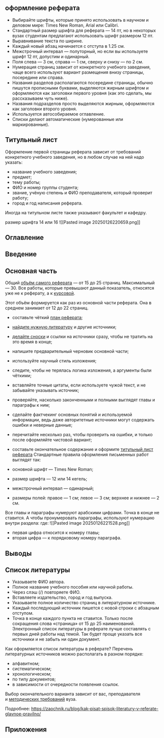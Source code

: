 ## оформление реферата
- Выбирайте шрифты, которые принято использовать в научном и деловом мире: Times New Roman, Arial или Calibri.
- Стандартный размер шрифта для реферата — 14 пт, но в некоторых вузах студентам предлагают использовать шрифт размером 12 пт.
- Выравнивание текста по ширине.
- Каждый новый абзац начинается с отступа в 1.25 см. 
- Межстрочный интервал — полуторный, но если вы используете шрифт 12 пт, допустим и одинарный. 
- Поля слева — 3 см, справа — 1 см, сверху и снизу — по 2 см.
- Нумерация страниц зависит от конкретного учебного заведения, чаще всего используют вариант размещения внизу страницы, посередине или справа.
- Названия разделов располагаются посередине страницы, обычно пишутся прописными буквами, выделяются жирным шрифтом и оформляются как заголовки первого уровня (как это сделать, мы рассказываем чуть ниже).
- Названия подразделов просто выделяются жирным, оформляются как заголовки второго уровня.
- Используется автособираемое оглавление.
- Списки делают автоматические (нумерованные или маркированные). 

## Титульный лист
Оформление первой страницы реферата зависит от требований конкретного учебного заведения, но в любом случае на ней надо указать:
- название учебного заведения;
- предмет;
- тему работы;
- ФИО и номер группы студента;
- звание, учёную степень и ФИО преподавателя, который проверит работу;
- город и год написания реферата.

Иногда на титульном листе также указывают факультет и кафедру.

размер шрифта 14 или 16
![[Pasted image 20250126220659.png]]
## Оглавление

## Введение

## Основная часть
Общий [объём самого реферата](https://zaochnik.ru/blog/skolko-stranits-dolzhno-byt-v-referate-obem-po-gostu/) — от 15 до 25 страниц. Максимальный — 30. Все работы, которые превышают данный показатель, относятся уже не к реферату, а к [курсовой](https://zaochnik.ru/blog/standarty-oformlenija-kursovoj-raboty-po-gostu/).

Этот объём формируется как раз из основной части реферата. Она в среднем занимает от 12 до 22 страниц.

- составьте чёткий [план реферата](https://zaochnik.ru/blog/kak-pisat-referat-obrazec-plana/);
- [найдите нужную литературу](https://zaochnik.ru/blog/kak-najti-spisok-literatury-dlya-diploma-kursovoj-nauchnoj-raboty/) и другие источники;
- [делайте сноски](https://zaochnik.ru/blog/kak-pravilno-delat-snoski-v-referate/) и ссылки на источники сразу, чтобы не тратить на это время в конце;
- напишите предварительный черновик основной части;
- используйте научный стиль изложения;
- следите, чтобы не терялась логика изложения, а аргументы были чёткими;
- вставляйте точные цитаты, если используете чужой текст, и не забывайте указывать источник;
- проверяйте, насколько законченными и полными выглядят главы и параграфы к ним;
- сделайте фактчекинг основных понятий и используемой информации, ведь даже авторитетные источники могут содержать ошибки и неверные данные;
- перечитайте несколько раз, чтобы проверить на ошибки, и только после оформляйте чистовой вариант;
- составьте окончательное содержание и оформите [титульный лист реферата](https://zaochnik.ru/blog/kak-napisat-titulnyj-list-referata-oformlyaem-krasivo-i-pravilno/)
Стандартные правила оформления письменных работ выглядят так:

- основной шрифт — Times New Roman;
- размер шрифта — 12 или 14 кегель;
- межстрочный интервал — одинарный;
- размеры полей: правое — 1 см; левое — 3 см; верхнее и нижнее — 2 см.

Все главы и параграфы нумеруют арабскими цифрами. Точка в конце не ставится. А чтобы пронумеровать параграфы, используют нумерацию внутри раздела:
где:
![[Pasted image 20250126221528.png]]
- первая цифра относится к номеру главы;
- вторая цифра — к порядковому номеру параграфа.

## Выводы

## Список литературы
- Указываете ФИО автора.
- Полное название учебного пособия или научной работы.
- Через слэш (/) повторяете ФИО.
- Вставляете издательство, город и год выпуска.
- Указываете полное количество страниц в литературном источнике.
- Каждый последующий источник пишется с новой строки с абзацным отступом.
- Точка в конце каждого пункта не ставится. Только после сокращения слова «страница»
от 15 до 25 наименований. 
Электронный список литературы в реферате лучше составлять с первых дней работы над темой. Так будет проще указать все источники и не забыть ни один документ. 

Как оформляется список литературы в реферате? Перечень литературных источников можно располагать в разном порядке: 

- алфавитном;
- систематическом;
- хронологическом;
- по типу документов;
- в зависимости от очередности появления ссылок.

Выбор окончательного варианта зависит от вас, преподавателя и [методических требований](https://zaochnik.ru/blog/chto-takoe-metodichka-uchebno-metodicheskoe-posobie-i-dlja-chego-ona-nuzhna/) вуза.

Подробнее: https://zaochnik.ru/blog/kak-pisat-spisok-literatury-v-referate-glavnoe-pravilno/
## Приложения
